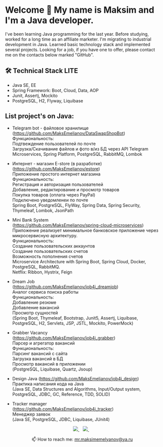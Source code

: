 # Welcome 👋 My name is Maksim and I'm a Java developer.
I've been learning Java programming for the last year.
Before studying, worked for a long time as an affiliate marketer. 
I'm migrating to industrial development in Java.
Learned basic technology stack and implemented several projects.
Looking for a job, if you have one to offer, 
please contact me on the contacts below marked "GitHub".

## 🛠 Technical Stack LITE
* Java SE, EE
* Spring Framework: Boot, Cloud, Data, AOP 
* Junit, Assertj, Mockito 
* PostgreSQL, H2, Flyway, Liquibase

## List project's on Java:
 * Telegram bot - файловое хранилище  
 (https://github.com/MaksEmelianov/DataSwapShopBot)  
 Функциональность:  
 Подтвеждение пользователей по почте  
 Загрузка/Скачивание файлов и фото в/из БД через API Telegram  
 Microservices, Spring Platform, PostgreSQL, RabbitMQ, Lombok  
 
 * Интернет - магазин E-store (в разработке)    
 (https://github.com/MaksEmelianov/estore)    
 Приложение простого интернет магазина    
 Функциональность:      
 Регистрация и авторизация пользователей     
 Добавление, редактирование и просмотр товаров         
 Покупка товаров (оплата через PayPal)    
 Подключено уведомленеи по почте    
 Spring Boot, PostgreSQL, FlyWay, Spring Data, Spring Security, Thymeleaf, Lombok, JsonPath     

 * Mini Bank System  
(https://github.com/MaksEmelianov/spring-cloud-microservices)  
Приложение реализует минимальное банковское приложение через микросервисную архитектуру.  
Функциональность:    
Создание пользовательских аккаунтов    
Создание пользовательских счетов    
Возможность пополнения счетов    
Microservice Architecture with Spring Boot, Spring Cloud, Docker, PostgreSQL, RabbitMQ.      
Netflix: Ribbon, Hystrix, Feign

 * Dream Job   
(https://github.com/MaksEmelianov/job4j_dreamjob)  
Аналог сервиса поиска работы     
Функциональность:    
Добавление резюме    
Добавление вакансий     
Просмотр сущностей      
(Spring Boot, Thymeleaf, Bootstrap, Junit5, Assertj, Liquibase, PostgreSQL, H2,
Servlets, JSP, JSTL, Mockito, PowerMock)

 * Grabber Vacancy   
(https://github.com/MaksEmelianov/job4j_grabber)   
Парсер и агрегатор вакансий   
Функциональность:    
Парсинг вакансий с сайта   
Загрузка вакансий в БД  
Просмотр вакансий в приложении   
(PostgreSQL, Liquibase, Quartz, Jsoup)

 * Design Java 
(https://github.com/MaksEmelianov/job4j_design) 
Практика написания кода на Java  
(Java SE, Data Structures and Algorithms, Input/Output system,
PostgreSQL, JDBC, GC, Reference, TDD, SOLID)

 * Tracker manager   
(https://github.com/MaksEmelianov/job4j_tracker)   
Менеджер заявок   
(Java SE, PostgreSQL, JDBC, Liquibase, JUnit4)


<p align='center'>
   <a href="https://t.me/ifoxe" target="_blank">
    <img src="https://img.shields.io/badge/Telegram-2CA5E0?style=for-the-badge&logo=telegram&logoColor=white" />        
  </a>&nbsp;&nbsp;
  <a href="https://www.linkedin.com/in/maks-emelianov/" target="_blank">
    <img src="https://img.shields.io/badge/linkedin-%230077B5.svg?&style=for-the-badge&logo=linkedin&logoColor=white" />
  </a>&nbsp;&nbsp;
 <p align='center'>
  📫  How to reach me: <a href='mailto:mr.maksimemelyanov@ya.ru'>mr.maksimemelyanov@ya.ru</a>
</p>

[//]: # (<p align='center'>)

[//]: # (    <a href="https://github-readme-stats.vercel.app/api?username=MaksEmelianov&show_icons=true&count_private=true">)

[//]: # (       <img height=150 src="https://github-readme-stats.vercel.app/api?username=MaksEmelianov&show_icons=true&count_private=true"/></a>)

[//]: # (    <a href="https://github.com/MaksEmelianov/github-readme-stats">)

[//]: # (       <img height=150 src="https://github-readme-stats.vercel.app/api/top-langs/?username=MaksEmelianov&layout=compact"/></a>)

[//]: # (    <a href="https://github-profile-summary-cards.vercel.app/api/cards/profile-details?username=MaksEmelianov&theme=vue">)

[//]: # (       <img height=150 src="https://github-profile-summary-cards.vercel.app/api/cards/profile-details?username=MaksEmelianov&theme=vue"/></a>)

[//]: # (</p>)

[//]: # (<div align="center" style="margin: 40px 0">)

[//]: # (   <a href="https://github.com/MaksEmelianov/github-profile-views-counter">)

[//]: # (       <img width="175px" src="https://komarev.com/ghpvc/?username=MaksEmelianov&color=DE002D">)

[//]: # (   </a>)

[//]: # (</div>)
